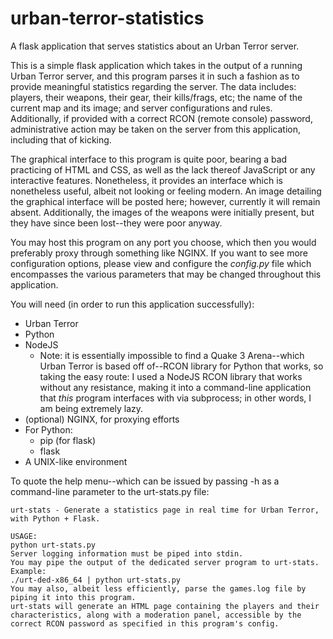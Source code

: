 # urban-terror-statistics
A flask application that serves statistics about an Urban Terror server. 

This is a simple flask application which takes in the output of a running Urban Terror server, and this program parses it in such a fashion as to provide meaningful statistics regarding the server. The data includes: players, their weapons, their gear, their kills/frags, etc; the name of the current map and its image; and server configurations and rules. Additionally, if provided with a correct RCON (remote console) password, administrative action may be taken on the server from this application, including that of kicking. 

The graphical interface to this program is quite poor, bearing a bad practicing of HTML and CSS, as well as the lack thereof JavaScript or any interactive features. Nonetheless, it provides an interface which is nonetheless useful, albeit not looking or feeling modern. An image detailing the graphical interface will be posted here; however, currently it will remain absent. Additionally, the images of the weapons were initially present, but they have since been lost--they were poor anyway. 

You may host this program on any port you choose, which then you would preferably proxy through something like NGINX. If you want to see more configuration options, please view and configure the *config.py* file which encompasses the various parameters that may be changed throughout this application. 

You will need (in order to run this application successfully):

 - Urban Terror
 - Python
 - NodeJS
	 - Note: it is essentially impossible to find a Quake 3 Arena--which Urban Terror is based off of--RCON library for Python that works, so taking the easy route: I used a NodeJS RCON library that works without any resistance, making it into a command-line application that *this* program interfaces with via subprocess; in other words, I am being extremely lazy. 
 - (optional) NGINX, for proxying efforts
 - For Python:
	 - pip (for flask)
	 - flask 
 - A UNIX-like environment



To quote the help menu--which can be issued by passing -h as a command-line parameter to the urt-stats.py file:

```
urt-stats - Generate a statistics page in real time for Urban Terror, with Python + Flask.

USAGE:
python urt-stats.py
Server logging information must be piped into stdin.
You may pipe the output of the dedicated server program to urt-stats.
Example:
./urt-ded-x86_64 | python urt-stats.py
You may also, albeit less efficiently, parse the games.log file by piping it into this program.
urt-stats will generate an HTML page containing the players and their characteristics, along with a moderation panel, accessible by the correct RCON password as specified in this program's config.
```

